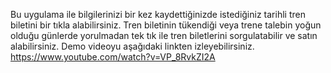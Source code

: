 Bu uygulama ile bilgilerinizi bir kez kaydettiğinizde istediğiniz tarihli tren biletini bir tıkla alabilirsiniz.
Tren biletinin tükendiği veya trene talebin yoğun olduğu günlerde yorulmadan tek tık ile tren biletlerini sorgulatabilir ve satın alabilirsiniz.
Demo videoyu aşağıdaki linkten izleyebilirsiniz.
https://www.youtube.com/watch?v=VP_8RvkZI2A 
